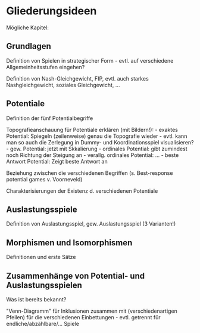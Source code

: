 ﻿<h1>Gliederungsideen</h1>

Mögliche Kapitel:

## Grundlagen ##
Definition von Spielen in strategischer Form - evtl. auf verschiedene Allgemeinheitsstufen eingehen?

Definition von Nash-Gleichgewicht, FIP, evtl. auch starkes Nashgleichgewicht, soziales Gleichgewicht, ...


## Potentiale ##
Definition der fünf Potentialbegriffe

Topografieanschauung für Potentiale erklären (mit Bildern!):
	- exaktes Potential: Spiegeln (zeilenweise) genau die Topografie wieder
		- evtl. kann man so auch die Zerlegung in Dummy- und Koordinationsspiel visualisieren?
	- gew. Potential: jetzt mit Skkalierung
	- ordinales Potential: gibt zumindest noch Richtung der Steigung an
	- verallg. ordinales Potential: ...
	- beste Antwort Potential: Zeigt beste Antwort an

Beziehung zwischen die verschiedenen Begriffen (s. Best-response potential games v. Voorneveld)

Charakterisierungen der Existenz d. verschiedenen Potentiale


## Auslastungsspiele ##
Definition von Auslastungsspiel, gew. Auslastungsspiel (3 Varianten!)


## Morphismen und Isomorphismen ##
Definitionen und erste Sätze


## Zusammenhänge von Potential- und Auslastungsspielen ##
Was ist bereits bekannt?

"Venn-Diagramm" für Inklusionen zusammen mit (verschiedenartigen Pfeilen) für die verschiedenen Einbettungen - evtl. getrennt für endliche/abzählbare/... Spiele